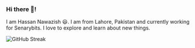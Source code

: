 ### Hi there 👋!
I am Hassan Nawazish 😃. I am from Lahore, Pakistan and currently working for Senarybits. I love to explore and learn about new things.
<br/>
<!-- ![Hassan's GitHub stats](https://github-readme-stats.vercel.app/api?username=hsnnaw&show_icons=true&theme=dark) -->
![GitHub Streak](https://github-readme-streak-stats.herokuapp.com/?user=hsnnaw&theme=dark)

<!-- ![alt-text](https://user-images.githubusercontent.com/5713670/87202985-820dcb80-c2b6-11ea-9f56-7ec461c497c3.gif) -->


